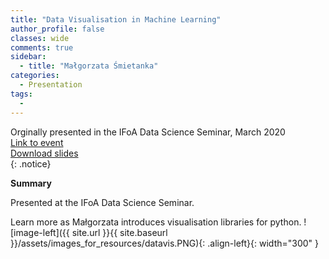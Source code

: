 ```yaml
---
title: "Data Visualisation in Machine Learning"
author_profile: false 
classes: wide
comments: true
sidebar:
  - title: "Małgorzata Śmietanka"
categories:
  - Presentation
tags:
  - 
---
```


Orginally presented in the IFoA Data Science Seminar, March 2020<br>
[Link to event](https://www.actuaries.org.uk/learn-develop/attend-event/data-science-how-actuaries-can-optimize-usage-data-science-techniques-within-their-sectors)<br>
[Download slides](https://github.com/IFoADataScienceResearch/IFoADataScienceResearch.github.io/raw/master/assets/pdfs/Data%20Visualisation%20in%20Insurance.pdf)<br>
{: .notice}

<b> Summary </b>

Presented at the IFoA Data Science Seminar. 

Learn more as Małgorzata introduces visualisation libraries for python. 
![image-left]({{ site.url }}{{ site.baseurl }}/assets/images_for_resources/datavis.PNG){: .align-left}{: width="300" } 

